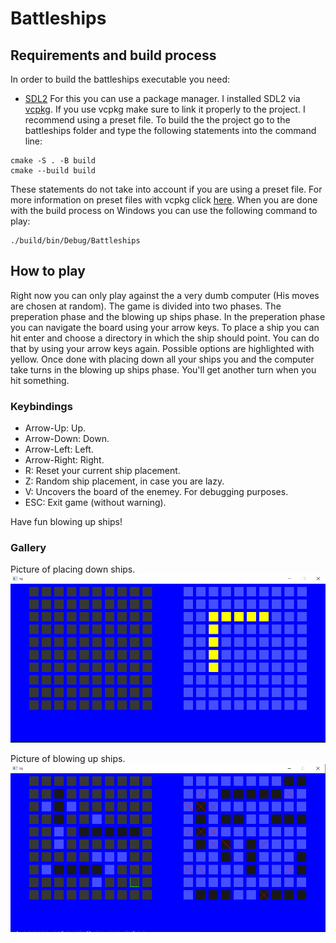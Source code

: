 # Battleships

## Requirements and build process
In order to build the battleships executable you need:
* [SDL2](https://github.com/libsdl-org/SDL)
For this you can use a package manager. I installed SDL2 via [vcpkg](https://vcpkg.io/en/).
If you use vcpkg make sure to link it properly to the project. I recommend using a preset file.
To build the the project go to the battleships folder and type the following statements into the command line:
```
cmake -S . -B build
cmake --build build
```
These statements do not take into account if you are using a preset file.
For more information on preset files with vcpkg click [here](https://learn.microsoft.com/de-de/vcpkg/users/buildsystems/cmake-integration).
When you are done with the build process on Windows you can use the following command to play:
```
./build/bin/Debug/Battleships
```


## How to play
Right now you can only play against the a very dumb computer (His moves are chosen at random).
The game is divided into two phases. The preperation phase and the blowing up ships phase.
In the preperation phase you can navigate the board using your arrow keys. To place a ship you can hit enter and choose a directory in which the ship should point. You can do that by using your arrow keys again. Possible options are highlighted with yellow. Once done with placing down all your ships you and the computer take turns in the blowing up ships phase. You'll get another turn when you hit something.

### Keybindings
* Arrow-Up: Up.
* Arrow-Down: Down.
* Arrow-Left: Left.
* Arrow-Right: Right.
* R: Reset your current ship placement.
* Z: Random ship placement, in case you are lazy.
* V: Uncovers the board of the enemey. For debugging purposes.
* ESC: Exit game (without warning).

Have fun blowing up ships!

### Gallery

Picture of placing down ships.
![Picture of ship placement during the placement phase](../docs/battleships-placement-phase.PNG)

Picture of blowing up ships.
![Picture of the blowing up ships phase](../docs/battleships-blowing-up-ships-phase.PNG)
